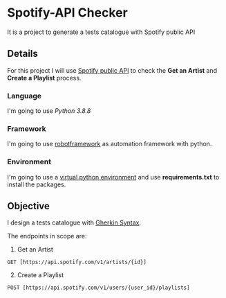 # Spotify-API Checker
It is a project to generate a tests catalogue with Spotify public API


## Details
For this project I will use [Spotify public API](https://developer.spotify.com/) to check the **Get an Artist** and **Create a Playlist** process.

### Language 
I'm going to use *Python 3.8.8*

### Framework
I'm going to use [robotframework](https://robotframework.org/) as automation framework with python.

### Environment
I'm going to use a [virtual python environment](https://docs.python.org/3/tutorial/venv.html) and use **requirements.txt** to install the packages.

## Objective
I design a tests catalogue with [Gherkin Syntax](https://cucumber.io/docs/gherkin/).

The endpoints in scope are:
1. Get an Artist
~~~
GET [https://api.spotify.com/v1/artists/{id}]
~~~
2. Create a Playlist
~~~
POST [https://api.spotify.com/v1/users/{user_id}/playlists]
~~~
